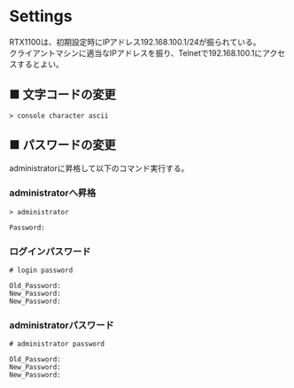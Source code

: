 # Settings
RTX1100は、初期設定時にIPアドレス192.168.100.1/24が振られている。  
クライアントマシンに適当なIPアドレスを振り、Telnetで192.168.100.1にアクセスするとよい。

## ■ 文字コードの変更
```
> console character ascii
```

## ■ パスワードの変更
administratorに昇格して以下のコマンド実行する。
### administratorへ昇格
```
> administrator
```
```
Password: 
```
### ログインパスワード
```
# login password
```
```
Old_Password: 
New_Password: 
New_Password: 
```
### administratorパスワード
```
# administrator password
```
```
Old_Password: 
New_Password: 
New_Password: 
```
